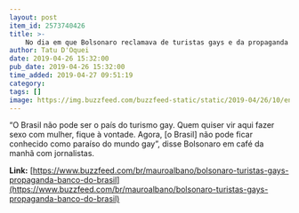 ```yaml
---
layout: post
item_id: 2573740426
title: >-
    No dia em que Bolsonaro reclamava de turistas gays e da propaganda do BB, as contas do país tomaram um baque de R$ 50 bi
author: Tatu D'Oquei
date: 2019-04-26 15:32:00
pub_date: 2019-04-26 15:32:00
time_added: 2019-04-27 09:51:19
category: 
tags: []
image: https://img.buzzfeed.com/buzzfeed-static/static/2019-04/26/10/enhanced/buzzfeed-prod-web-02/original-621-1556288758-3.jpg?crop=1024:538;0,0
---
```


“O Brasil não pode ser o país do turismo gay. Quem quiser vir aqui fazer sexo com mulher, fique à vontade. Agora, [o Brasil] não pode ficar conhecido como paraíso do mundo gay”, disse Bolsonaro em café da manhã com jornalistas.

**Link:** [https://www.buzzfeed.com/br/mauroalbano/bolsonaro-turistas-gays-propaganda-banco-do-brasil](https://www.buzzfeed.com/br/mauroalbano/bolsonaro-turistas-gays-propaganda-banco-do-brasil)

